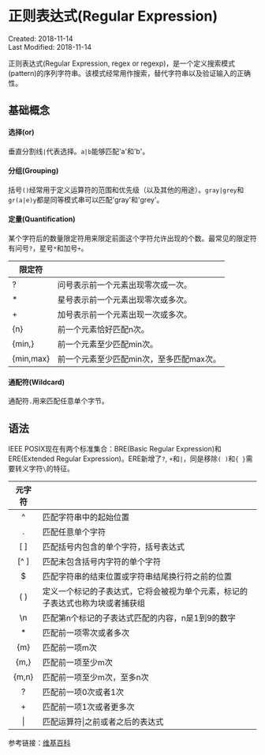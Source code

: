 # 正则表达式(Regular Expression)
Created: 2018-11-14  
Last Modified: 2018-11-14  

正则表达式(Regular Expression, regex or regexp)，是一个定义搜索模式(pattern)的序列字符串。该模式经常用作搜索，替代字符串以及验证输入的正确性。

## 基础概念

#### 选择(or)
垂直分割线`|`代表选择。`a|b`能够匹配'a'和'b'。

#### 分组(Grouping)
括号`()`经常用于定义运算符的范围和优先级（以及其他的用途）。`gray|grey`和`gr(a|e)y`都是同等模式串可以匹配'gray'和'grey'。

#### 定量(Quantification)
某个字符后的数量限定符用来限定前面这个字符允许出现的个数。最常见的限定符有问号`?`，星号`*`和加号`+`。  

| 限定符 |  |
| --------- | ----- |
|     ?     | 问号表示前一个元素出现零次或一次。  |
|     *     | 星号表示前一个元素出现零次或多次。  |  
|     +     | 加号表示前一个元素出现一次或多次。  | 
|    {n}    | 前一个元素恰好匹配n次。    |
|  {min,}   | 前一个元素至少匹配min次。  |
| {min,max} | 前一个元素至少匹配min次，至多匹配max次。 |  

#### 通配符(Wildcard)
通配符`.`用来匹配任意单个字节。

## 语法
IEEE POSIX现在有两个标准集合：BRE(Basic Regular Expression)和ERE(Extended Regular Expression)。ERE新增了`?`, `+`和`|`，同是移除`( )`和`{ }`需要转义字符`\`的特征。

| 元字符 |  |
| :-----: | ---- |
|    ^    | 匹配字符串中的起始位置 |
|    .    | 匹配任意单个字符 |
|   [ ]   | 匹配括号内包含的单个字符，括号表达式 |
|   [^ ]  | 匹配未包含括号内字符的单个字符 |
|    $    | 匹配字符串的结束位置或字符串结尾换行符之前的位置 |
|   ( )   | 定义一个标记的子表达式，它将会被视为单个元素，标记的子表达式也称为块或者捕获组 |
|   \n    | 匹配第n个标记的子表达式匹配的内容，n是1到9的数字 |
|    *    | 匹配前一项零次或者多次 |
|   {m}   | 匹配前一项m次 |
|  {m,}   | 匹配前一项至少m次 |
|  {m,n}  | 匹配前一项至少m次，至多n次 |
|    ?    | 匹配前一项0次或者1次 |
|    +    | 匹配前一项1次或者更多次 |
|    \|   | 匹配运算符\|之前或者之后的表达式 |

参考链接：[维基百科](https://en.wikipedia.org/wiki/Regular_expression)